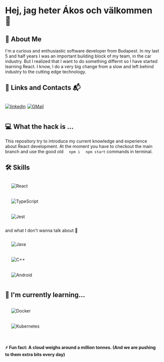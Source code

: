 # Hej, jag heter Ákos och välkommen 👋

## 🚀 About Me

I'm a curious and enthusiastic software developer from Budapest.
In my last 5 and half years I was an important building block of my team, in the car industry.
But I realized that I want to do something differnt so I have started learning React.
I know, I do a very big change from a slow and left behind industry to the cutting edge technology.

## 🔗 Links and Contacts 📬

<div style="display: flex; gap: 5px">

[![linkedin](https://img.shields.io/badge/linkedin-0A66C2?style=for-the-badge&logo=linkedin&logoColor=white)](https://www.linkedin.com/in/%C3%A1kos-ferenc-kalam%C3%A1r-4ba149125/)

[![GMail](https://img.shields.io/badge/gmail-EA4335?style=for-the-badge&logo=gmail&logoColor=white)](mailto:akos.kalamar@gmail.com)

</div>

## 💻 What the hack is ...

This repository try to introduce my current knowledge and experience about React development.
At the moment you have to checkout the main branch and use the good old `  npm i` `  npm start` commands in terminal.

## 🛠 Skills

<div style="display: flex; flex-direction: column; gap:5px; padding-left: 20px">

![React](https://img.shields.io/badge/React-61DAFB?style=&logo=react&logoColor=white)

![TypeScript](https://img.shields.io/badge/TypeScript-3178C6?style=&logo=typescript&logoColor=white)

![Jest](https://img.shields.io/badge/Jest-C21325?style=&logo=jest&logoColor=white)

</div>

and what I don't wanna talk about 🤪

<div style="display: flex; flex-direction: column; gap:5px; padding-left: 20px">

![Java](https://img.shields.io/badge/Java-ED8B00?style=&logo=openjdk&logoColor=white)

![C++](https://img.shields.io/badge/C++-00599C?style=&logo=cplusplus&logoColor=white)

![Android](https://img.shields.io/badge/Android-34A853?style=&logo=android&logoColor=white)

</div>

## 🧠 I'm currently learning...

<div style="display: flex; flex-direction: column; gap:5px; padding-left: 20px">

![Docker](https://img.shields.io/badge/docker-2496ED?style=&logo=docker&logoColor=white)

![Kubernetes](https://img.shields.io/badge/kubernetes-326CE5?style=&logo=kubernetes&logoColor=white)

</div>
<br /> 
        
#### ⚡️ Fun fact: A cloud weighs around a million tonnes. (And we are pushing to them extra bits every day)
